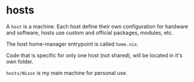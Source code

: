 # hosts

A `host` is a machine. Each host define their own configuration for hardware and software, hosts use custom and official packages, modules, etc. 

The host home-manager entrypoint is called `home.nix`.

Code that is specific for only one host (not shared), will be located in it's own folder.

`hosts/Nixos` is my main machine for personal use.
